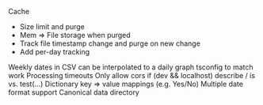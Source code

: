 Cache
- Size limit and purge
- Mem => File storage when purged
- Track file timestamp change and purge on new change
- Add per-day tracking

Weekly dates in CSV can be interpolated to a daily graph
tsconfig to match work
Processing timeouts
Only allow cors if (dev && localhost)
describe / is vs. test(...)
Dictionary key => value mappings (e.g. Yes/No)
Multiple date format support
Canonical data directory